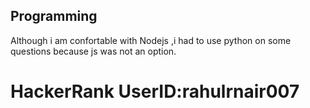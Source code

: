 ## Programming

Although i am confortable with Nodejs ,i had to use python on some questions because js was not an option.

# HackerRank UserID:rahulrnair007
